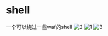 # shell
一个可以绕过一些waf的shell
![2](https://user-images.githubusercontent.com/90552883/229329758-e710e9eb-4ff5-494b-96de-e94ddeffa485.PNG)
![1](https://user-images.githubusercontent.com/90552883/229329759-be918412-97fe-4bf2-b039-477ad2afdc4d.PNG)
![3](https://user-images.githubusercontent.com/90552883/229329844-8b221bec-5692-4ad7-84c3-d1af1957dd9f.PNG)
